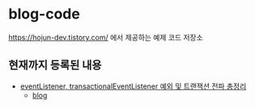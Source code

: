 # blog-code

https://hojun-dev.tistory.com/ 에서 제공하는 예제 코드 저장소

## 현재까지 등록된 내용

- [eventListener, transactionalEventListener 예외 및 트랜잭션 전파 총정리](https://github.com/psh10066/blog-code/tree/main/eventListener-example)
  - [blog](https://hojun-dev.tistory.com/entry/JAVA-eventListener-transactionalEventListener-예외-및-트랜잭션-전파-총정리)